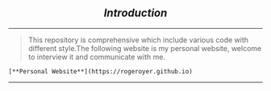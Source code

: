 <h2 align="center"><em>Introduction</em></h2>


***

> This repository is comprehensive which include various code with different style.The following website is my personal website, welcome to interview it and communicate with me.

```
[**Personal Website**](https://rogeroyer.github.io)
```

***
